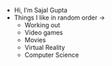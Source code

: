 - Hi, I’m Sajal Gupta
- Things I like in random order ->
  - Working out
  - Video games
  - Movies
  - Virtual Reality
  - Computer Science
 


<!---
sajal147x/sajal147x is a ✨ special ✨ repository because its `README.md` (this file) appears on your GitHub profile.
You can click the Preview link to take a look at your changes.
--->

